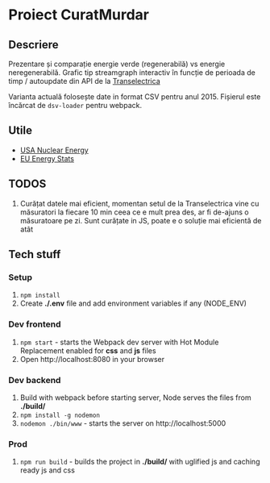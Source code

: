 # Proiect CuratMurdar

## Descriere

Prezentare și comparație energie verde (regenerabilă) vs energie neregenerabilă.
Grafic tip streamgraph interactiv în funcție de perioada de timp / autoupdate din API de la [Transelectrica](http://www.transelectrica.ro/widget/web/tel/sen-grafic/-/SENGrafic_WAR_SENGraficportlet)

Varianta actuală folosește date in format CSV pentru anul 2015. Fișierul este încărcat de `dsv-loader` pentru webpack.

## Utile

  - [USA Nuclear Energy](https://github.com/gavinr/usa-nuclear-energy-plants/blob/master/usa-nuclear-energy-plants.geojson)
  - [EU Energy Stats](http://ec.europa.eu/eurostat/web/energy/data/main-tables)

## TODOS

1. Curățat datele mai eficient, momentan setul de la Transelectrica vine cu măsuratori la fiecare 10 min ceea ce e mult prea des, ar
fi de-ajuns o măsuratoare pe zi. Sunt curățate in JS, poate e o soluție mai eficientă de atât

## Tech stuff

### Setup

1. `npm install`
2. Create __./.env__ file and add environment variables if any (NODE_ENV)

### Dev frontend

1. `npm start` - starts the Webpack dev server with Hot Module Replacement enabled for __css__ and __js__ files
2. Open http://localhost:8080 in your browser

### Dev backend

1. Build with webpack before starting server, Node serves the files from __./build/__
2. `npm install -g nodemon`
3. `nodemon ./bin/www` - starts the server on http://localhost:5000

### Prod

1. `npm run build` - builds the project in __./build/__ with uglified js and caching ready js and css
